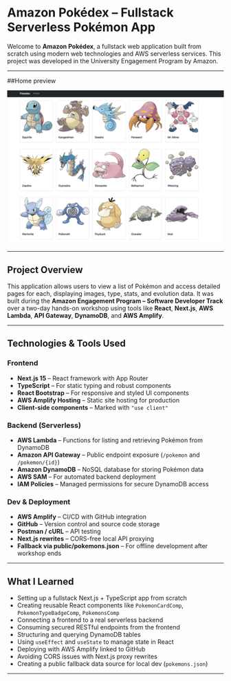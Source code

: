 #  Amazon Pokédex – Fullstack Serverless Pokémon App

Welcome to **Amazon Pokédex**, a fullstack web application built from scratch using modern web technologies and AWS serverless services.
This project was developed in the University Engagement Program by Amazon.

---

##Home preview

![App Screenshot](./public/pokedex-preview.png)

---

##  Project Overview

This application allows users to view a list of Pokémon and access detailed pages for each, displaying images, type, stats, and evolution data. It was built during the **Amazon Engagement Program – Software Developer Track** over a two-day hands-on workshop using tools like **React**, **Next.js**, **AWS Lambda**, **API Gateway**, **DynamoDB**, and **AWS Amplify**.

---

##  Technologies & Tools Used

###  Frontend

- **Next.js 15** – React framework with App Router
- **TypeScript** – For static typing and robust components
- **React Bootstrap** – For responsive and styled UI components
- **AWS Amplify Hosting** – Static site hosting for production
- **Client-side components** – Marked with `"use client"`

###  Backend (Serverless)

- **AWS Lambda** – Functions for listing and retrieving Pokémon from DynamoDB
- **Amazon API Gateway** – Public endpoint exposure (`/pokemon` and `/pokemon/{id}`)
- **Amazon DynamoDB** – NoSQL database for storing Pokémon data
- **AWS SAM** – For automated backend deployment
- **IAM Policies** – Managed permissions for secure DynamoDB access

###  Dev & Deployment

- **AWS Amplify** – CI/CD with GitHub integration
- **GitHub** – Version control and source code storage
- **Postman / cURL** – API testing
- **Next.js rewrites** – CORS-free local API proxying
- **Fallback via public/pokemons.json** – For offline development after workshop ends

---

##  What I Learned

- Setting up a fullstack Next.js + TypeScript app from scratch
- Creating reusable React components like `PokemonCardComp`, `PokemonTypeBadgeComp`, `PokemonsComp`
- Connecting a frontend to a real serverless backend
- Consuming secured RESTful endpoints from the frontend
- Structuring and querying DynamoDB tables
- Using `useEffect` and `useState` to manage state in React
- Deploying with AWS Amplify linked to GitHub
- Avoiding CORS issues with Next.js proxy rewrites
- Creating a public fallback data source for local dev (`pokemons.json`)

---

